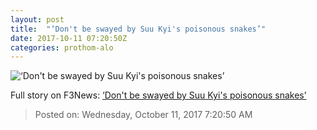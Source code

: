 ```yaml
---
layout: post
title:  "‘Don't be swayed by Suu Kyi's poisonous snakes’"
date: 2017-10-11 07:20:50Z
categories: prothom-alo
---
```


![‘Don't be swayed by Suu Kyi's poisonous snakes’](http://en.prothom-alo.com/contents/cache/images/1200x630x1/uploads/media/2017/10/11/5ef896c3af2be727db5d5e27304702e5-Maung-Zarni.jpg?jadewits_media_id=151769)




Full story on F3News: [‘Don't be swayed by Suu Kyi's poisonous snakes’](http://www.f3nws.com/n/FhuvcE)

> Posted on: Wednesday, October 11, 2017 7:20:50 AM
